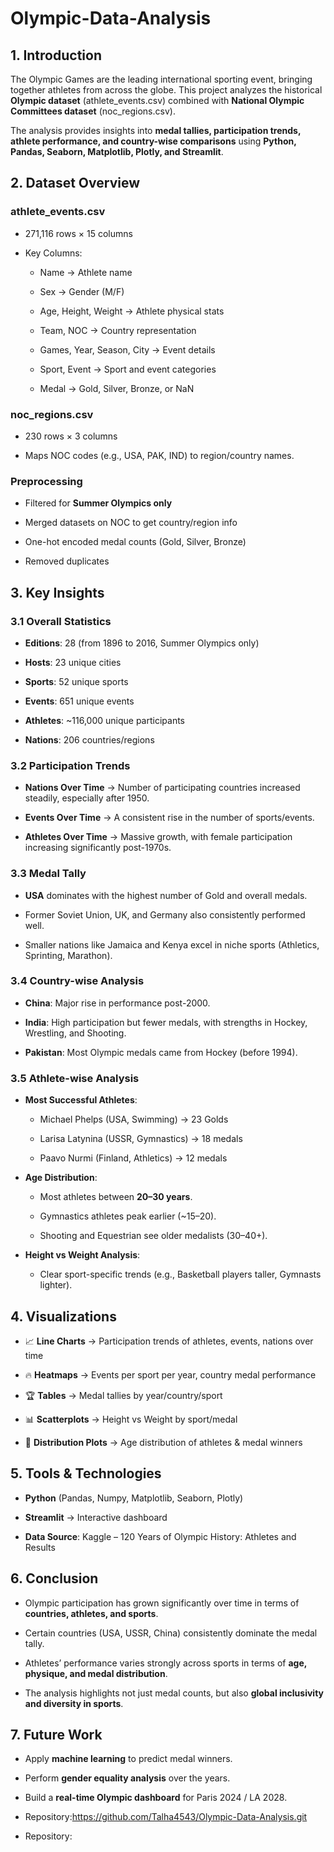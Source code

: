 # Olympic-Data-Analysis
1\. Introduction
----------------

The Olympic Games are the leading international sporting event, bringing together athletes from across the globe. This project analyzes the historical **Olympic dataset** (athlete\_events.csv) combined with **National Olympic Committees dataset** (noc\_regions.csv).

The analysis provides insights into **medal tallies, participation trends, athlete performance, and country-wise comparisons** using **Python, Pandas, Seaborn, Matplotlib, Plotly, and Streamlit**.

2\. Dataset Overview
--------------------

### **athlete\_events.csv**

*   271,116 rows × 15 columns
    
*   Key Columns:
    
    *   Name → Athlete name
        
    *   Sex → Gender (M/F)
        
    *   Age, Height, Weight → Athlete physical stats
        
    *   Team, NOC → Country representation
        
    *   Games, Year, Season, City → Event details
        
    *   Sport, Event → Sport and event categories
        
    *   Medal → Gold, Silver, Bronze, or NaN
        

### **noc\_regions.csv**

*   230 rows × 3 columns
    
*   Maps NOC codes (e.g., USA, PAK, IND) to region/country names.
    

### Preprocessing

*   Filtered for **Summer Olympics only**
    
*   Merged datasets on NOC to get country/region info
    
*   One-hot encoded medal counts (Gold, Silver, Bronze)
    
*   Removed duplicates
    

3\. Key Insights
----------------

### 3.1 Overall Statistics

*   **Editions**: 28 (from 1896 to 2016, Summer Olympics only)
    
*   **Hosts**: 23 unique cities
    
*   **Sports**: 52 unique sports
    
*   **Events**: 651 unique events
    
*   **Athletes**: ~116,000 unique participants
    
*   **Nations**: 206 countries/regions
    

### 3.2 Participation Trends

*   **Nations Over Time** → Number of participating countries increased steadily, especially after 1950.
    
*   **Events Over Time** → A consistent rise in the number of sports/events.
    
*   **Athletes Over Time** → Massive growth, with female participation increasing significantly post-1970s.
    

### 3.3 Medal Tally

*   **USA** dominates with the highest number of Gold and overall medals.
    
*   Former Soviet Union, UK, and Germany also consistently performed well.
    
*   Smaller nations like Jamaica and Kenya excel in niche sports (Athletics, Sprinting, Marathon).
    

### 3.4 Country-wise Analysis

*   **China**: Major rise in performance post-2000.
    
*   **India**: High participation but fewer medals, with strengths in Hockey, Wrestling, and Shooting.
    
*   **Pakistan**: Most Olympic medals came from Hockey (before 1994).
    

### 3.5 Athlete-wise Analysis

*   **Most Successful Athletes**:
    
    *   Michael Phelps (USA, Swimming) → 23 Golds
        
    *   Larisa Latynina (USSR, Gymnastics) → 18 medals
        
    *   Paavo Nurmi (Finland, Athletics) → 12 medals
        
*   **Age Distribution**:
    
    *   Most athletes between **20–30 years**.
        
    *   Gymnastics athletes peak earlier (~15–20).
        
    *   Shooting and Equestrian see older medalists (30–40+).
        
*   **Height vs Weight Analysis**:
    
    *   Clear sport-specific trends (e.g., Basketball players taller, Gymnasts lighter).
        

4\. Visualizations
------------------

*   📈 **Line Charts** → Participation trends of athletes, events, nations over time
    
*   🔥 **Heatmaps** → Events per sport per year, country medal performance
    
*   🏆 **Tables** → Medal tallies by year/country/sport
    
*   📊 **Scatterplots** → Height vs Weight by sport/medal
    
*   🎯 **Distribution Plots** → Age distribution of athletes & medal winners
    

5\. Tools & Technologies
------------------------

*   **Python** (Pandas, Numpy, Matplotlib, Seaborn, Plotly)
    
*   **Streamlit** → Interactive dashboard
    
*   **Data Source**: Kaggle – 120 Years of Olympic History: Athletes and Results
    

6\. Conclusion
--------------

*   Olympic participation has grown significantly over time in terms of **countries, athletes, and sports**.
    
*   Certain countries (USA, USSR, China) consistently dominate the medal tally.
    
*   Athletes’ performance varies strongly across sports in terms of **age, physique, and medal distribution**.
    
*   The analysis highlights not just medal counts, but also **global inclusivity and diversity in sports**.
    

7\. Future Work
---------------

*   Apply **machine learning** to predict medal winners.
    
*   Perform **gender equality analysis** over the years.
    
*   Build a **real-time Olympic dashboard** for Paris 2024 / LA 2028.

*   Repository:https://github.com/Talha4543/Olympic-Data-Analysis.git

*   Repository:
